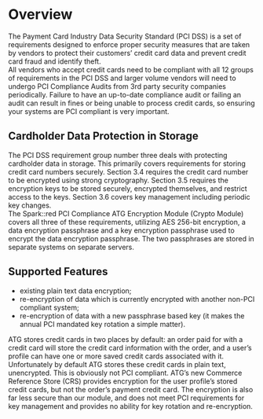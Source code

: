 # Overview
The Payment Card Industry Data Security Standard (PCI DSS) is a set of requirements designed to enforce proper security measures that are taken by vendors to protect their customers’ credit card data and prevent credit card fraud and identify theft.  
All vendors who accept credit cards need to be compliant with all 12 groups of requirements in the PCI DSS and larger volume vendors will need to undergo PCI Compliance Audits from 3rd party security companies periodically. Failure to have an up-to-date compliance audit or failing an audit can result in fines or being unable to process credit cards, so ensuring your systems are PCI compliant is very important.

## Cardholder Data Protection in Storage
The PCI DSS requirement group number three deals with protecting cardholder data in storage. This primarily covers requirements for storing credit card numbers securely. 
Section 3.4 requires the credit card number to be encrypted using strong cryptography.  Section 3.5 requires the encryption keys to be stored securely, encrypted themselves, and restrict access to the keys. Section 3.6 covers key management including periodic key changes.  
The Spark::red PCI Compliance ATG  Encryption Module (Crypto Module) covers all three of these requirements, utilizing AES 256-bit encryption, a data encryption passphrase and a key encryption passphrase used to encrypt the data encryption passphrase. The two passphrases are stored in separate systems on separate servers. 


## Supported Features
* existing plain text data encryption;
* re-encryption of data which is currently encrypted with another non-PCI compliant system;
* re-encryption of data with a new passphrase based key (it makes the annual PCI mandated key rotation a simple matter).



ATG stores credit cards in two places by default: an order paid for with a credit card will store the credit card information with the order, and a user’s profile can have one or more saved credit cards associated with it. Unfortunately by default ATG stores these credit cards in plain text, unencrypted. This is obviously not PCI compliant. ATG’s new Commerce Reference Store (CRS) provides encryption for the user profile’s stored credit cards, but not the order’s payment credit card. The encryption is also far less secure than our module, and does not meet PCI requirements for key management and provides no ability for key rotation and re-encryption.
